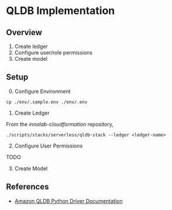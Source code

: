 # QLDB Implementation

## Overview

1. Create ledger
2. Configure user/role permissions
3. Create model

## Setup

0. Configure Environment

```shell
cp ./env/.sample.env ./env/.env
```

1. Create Ledger

From the *innolab-cloudformation* repository,

```shell
./scripts/stacks/serverless/qldb-stack --ledger <ledger-name>
```

2. Configure User Permissions

TODO


3. Create Model


## References 
- [Amazon QLDB Python Driver Documentation](https://amazon-qldb-driver-python.readthedocs.io/en/stable/index.html)